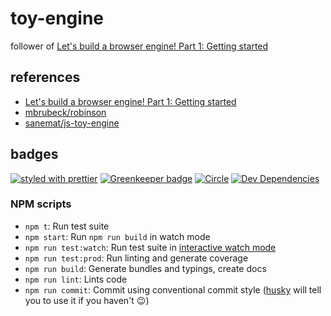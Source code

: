 # toy-engine

follower of [Let's build a browser engine! Part 1: Getting started](https://limpet.net/mbrubeck/2014/08/08/toy-layout-engine-1.html)

## references

- [Let's build a browser engine! Part 1: Getting started](https://limpet.net/mbrubeck/2014/08/08/toy-layout-engine-1.html)
- [mbrubeck/robinson](https://github.com/mbrubeck/robinson)
- [sanemat/js-toy-engine](https://github.com/sanemat/js-toy-engine)

## badges

[![styled with prettier](https://img.shields.io/badge/styled_with-prettier-ff69b4.svg)](https://github.com/prettier/prettier)
[![Greenkeeper badge](https://badges.greenkeeper.io/sanemat/ts-toy-engine.svg)](https://greenkeeper.io/)
[![Circle](https://img.shields.io/circleci/project/github/sanemat/ts-toy-engine/master.svg)](https://circleci.com/gh/sanemat/ts-toy-engine)
[![Dev Dependencies](https://david-dm.org/sanemat/ts-toy-engine/dev-status.svg)](https://david-dm.org/sanemat/ts-toy-engine?type=dev)

### NPM scripts

 - `npm t`: Run test suite
 - `npm start`: Run `npm run build` in watch mode
 - `npm run test:watch`: Run test suite in [interactive watch mode](http://facebook.github.io/jest/docs/cli.html#watch)
 - `npm run test:prod`: Run linting and generate coverage
 - `npm run build`: Generate bundles and typings, create docs
 - `npm run lint`: Lints code
 - `npm run commit`: Commit using conventional commit style ([husky](https://github.com/typicode/husky) will tell you to use it if you haven't :wink:)
